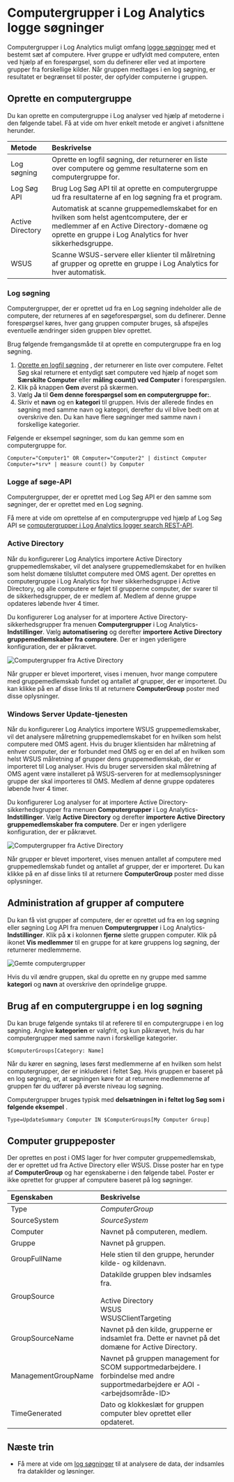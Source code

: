 <properties
    pageTitle="Computergrupper i Log Analytics logge søgninger | Microsoft Azure"
    description="Computergrupper i Log Analytics giver dig mulighed for omfang log søgninger med et bestemt sæt af computere.  I denne artikel beskrives de forskellige metoder, du kan bruge til at oprette grupper af computere og hvordan du kan bruge dem i en log søgning."
    services="log-analytics"
    documentationCenter=""
    authors="bwren"
    manager="jwhit"
    editor=""/>

<tags
    ms.service="log-analytics"
    ms.workload="na"
    ms.tgt_pltfrm="na"
    ms.devlang="na"
    ms.topic="article"
    ms.date="09/06/2016"
    ms.author="bwren"/>

# <a name="computer-groups-in-log-analytics-log-searches"></a>Computergrupper i Log Analytics logge søgninger
Computergrupper i Log Analytics muligt omfang [logge søgninger](log-analytics-log-searches.md) med et bestemt sæt af computere.  Hver gruppe er udfyldt med computere, enten ved hjælp af en forespørgsel, som du definerer eller ved at importere grupper fra forskellige kilder.  Når gruppen medtages i en log søgning, er resultatet er begrænset til poster, der opfylder computerne i gruppen.

## <a name="creating-a-computer-group"></a>Oprette en computergruppe
Du kan oprette en computergruppe i Log analyser ved hjælp af metoderne i den følgende tabel.  Få at vide om hver enkelt metode er angivet i afsnittene herunder. 

| Metode | Beskrivelse |
|:---|:---|
| Log søgning       | Oprette en logfil søgning, der returnerer en liste over computere og gemme resultaterne som en computergruppe for. |
| Log Søg API   | Brug Log Søg API til at oprette en computergruppe ud fra resultaterne af en log søgning fra et program. |
| Active Directory | Automatisk at scanne gruppemedlemskabet for en hvilken som helst agentcomputere, der er medlemmer af en Active Directory-domæne og oprette en gruppe i Log Analytics for hver sikkerhedsgruppe.
| WSUS              | Scanne WSUS-servere eller klienter til målretning af grupper og oprette en gruppe i Log Analytics for hver automatisk. |


### <a name="log-search"></a>Log søgning

Computergrupper, der er oprettet ud fra en Log søgning indeholder alle de computere, der returneres af en søgeforespørgsel, som du definerer.  Denne forespørgsel køres, hver gang gruppen computer bruges, så afspejles eventuelle ændringer siden gruppen blev oprettet.

Brug følgende fremgangsmåde til at oprette en computergruppe fra en log søgning.

1. [Oprette en logfil søgning](log-analytics-log-searches.md) , der returnerer en liste over computere.  Feltet Søg skal returnere et entydigt sæt computere ved hjælp af noget som **Særskilte Computer** eller **måling count() ved Computer** i forespørgslen.  
2. Klik på knappen **Gem** øverst på skærmen.
3. Vælg **Ja** til **Gem denne forespørgsel som en computergruppe for:**.
4. Skriv et **navn** og en **kategori** til gruppen.  Hvis der allerede findes en søgning med samme navn og kategori, derefter du vil blive bedt om at overskrive den.  Du kan have flere søgninger med samme navn i forskellige kategorier. 

Følgende er eksempel søgninger, som du kan gemme som en computergruppe for.

    Computer="Computer1" OR Computer="Computer2" | distinct Computer 
    Computer=*srv* | measure count() by Computer

### <a name="log-search-api"></a>Logge af søge-API

Computergrupper, der er oprettet med Log Søg API er den samme som søgninger, der er oprettet med en Log søgning.

Få mere at vide om oprettelse af en computergruppe ved hjælp af Log Søg API se [computergrupper i Log Analytics logger search REST-API](log-analytics-log-search-api.md#computer-groups).

### <a name="active-directory"></a>Active Directory

Når du konfigurerer Log Analytics importere Active Directory gruppemedlemskaber, vil det analysere gruppemedlemskabet for en hvilken som helst domæne tilsluttet computere med OMS agent.  Der oprettes en computergruppe i Log Analytics for hver sikkerhedsgruppe i Active Directory, og alle computere er føjet til grupperne computer, der svarer til de sikkerhedsgrupper, de er medlem af.  Medlem af denne gruppe opdateres løbende hver 4 timer.  

Du konfigurerer Log analyser for at importere Active Directory-sikkerhedsgrupper fra menuen **Computergrupper** i Log Analytics- **Indstillinger**.  Vælg **automatisering** og derefter **importere Active Directory gruppemedlemskaber fra computere**.  Der er ingen yderligere konfiguration, der er påkrævet.

![Computergrupper fra Active Directory](media/log-analytics-computer-groups/configure-activedirectory.png)

Når grupper er blevet importeret, vises i menuen, hvor mange computere med gruppemedlemskab fundet og antallet af grupper, der er importeret.  Du kan klikke på en af disse links til at returnere **ComputerGroup** poster med disse oplysninger.

### <a name="windows-server-update-service"></a>Windows Server Update-tjenesten

Når du konfigurerer Log Analytics importere WSUS gruppemedlemskaber, vil det analysere målretning gruppemedlemskabet for en hvilken som helst computere med OMS agent.  Hvis du bruger klientsiden har målretning af enhver computer, der er forbundet med OMS og er en del af en hvilken som helst WSUS målretning af grupper dens gruppemedlemskab, der er importeret til Log analyser. Hvis du bruger serversiden skal målretning af OMS agent være installeret på WSUS-serveren for at medlemsoplysninger gruppe der skal importeres til OMS.  Medlem af denne gruppe opdateres løbende hver 4 timer. 

Du konfigurerer Log analyser for at importere Active Directory-sikkerhedsgrupper fra menuen **Computergrupper** i Log Analytics- **Indstillinger**.  Vælg **Active Directory** og derefter **importere Active Directory gruppemedlemskaber fra computere**.  Der er ingen yderligere konfiguration, der er påkrævet.

![Computergrupper fra Active Directory](media/log-analytics-computer-groups/configure-wsus.png)

Når grupper er blevet importeret, vises menuen antallet af computere med gruppemedlemskab fundet og antallet af grupper, der er importeret.  Du kan klikke på en af disse links til at returnere **ComputerGroup** poster med disse oplysninger.

## <a name="managing-computer-groups"></a>Administration af grupper af computere

Du kan få vist grupper af computere, der er oprettet ud fra en log søgning eller søgning Log API fra menuen **Computergrupper** i Log Analytics- **Indstillinger**.  Klik på **x** i kolonnen **fjerne** slette gruppen computer.  Klik på ikonet **Vis medlemmer** til en gruppe for at køre gruppens log søgning, der returnerer medlemmerne. 

![Gemte computergrupper](media/log-analytics-computer-groups/configure-saved.png)

Hvis du vil ændre gruppen, skal du oprette en ny gruppe med samme **kategori** og **navn** at overskrive den oprindelige gruppe.

## <a name="using-a-computer-group-in-a-log-search"></a>Brug af en computergruppe i en log søgning
Du kan bruge følgende syntaks til at referere til en computergruppe i en log søgning.  Angive **kategorien** er valgfrit, og kun påkrævet, hvis du har computergrupper med samme navn i forskellige kategorier. 

    $ComputerGroups[Category: Name]

Når du kører en søgning, løses først medlemmerne af en hvilken som helst computergrupper, der er inkluderet i feltet Søg.  Hvis gruppen er baseret på en log søgning, er, at søgningen køre for at returnere medlemmerne af gruppen før du udfører på øverste niveau log søgning.

Computergrupper bruges typisk med **delsætningen in i feltet log Søg som i følgende eksempel** .

    Type=UpdateSummary Computer IN $ComputerGroups[My Computer Group]

## <a name="computer-group-records"></a>Computer gruppeposter

Der oprettes en post i OMS lager for hver computer gruppemedlemskab, der er oprettet ud fra Active Directory eller WSUS.  Disse poster har en type af **ComputerGroup** og har egenskaberne i den følgende tabel.  Poster er ikke oprettet for grupper af computere baseret på log søgninger.

| Egenskaben | Beskrivelse |
|:--|:--|
| Type                | *ComputerGroup* |
| SourceSystem        | *SourceSystem*  |
| Computer            | Navnet på computeren, medlem. |
| Gruppe               | Navnet på gruppen. |
| GroupFullName       | Hele stien til den gruppe, herunder kilde- og kildenavn.
| GroupSource         | Datakilde gruppen blev indsamles fra. <br><br>Active Directory<br>WSUS<br>WSUSClientTargeting |
| GroupSourceName     | Navnet på den kilde, grupperne er indsamlet fra.  Dette er navnet på det domæne for Active Directory. |
| ManagementGroupName | Navnet på gruppen management for SCOM supportmedarbejdere.  I forbindelse med andre supportmedarbejdere er AOI -\<arbejdsområde-ID\> |
| TimeGenerated       | Dato og klokkeslæt for gruppen computer blev oprettet eller opdateret. |



## <a name="next-steps"></a>Næste trin

- Få mere at vide om [log søgninger](log-analytics-log-searches.md) til at analysere de data, der indsamles fra datakilder og løsninger.  